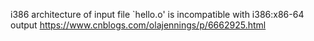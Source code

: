 i386 architecture of input file `hello.o' is incompatible with i386:x86-64 output https://www.cnblogs.com/olajennings/p/6662925.html
